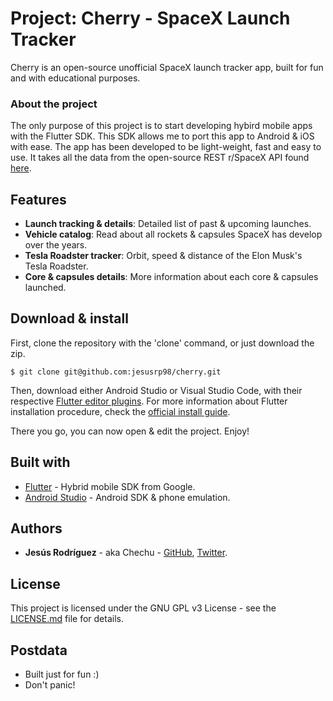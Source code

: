 # Project: Cherry - SpaceX Launch Tracker

Cherry is an open-source unofficial SpaceX launch tracker app, built for fun and with educational purposes. 

### About the project

The only purpose of this project is to start developing hybird mobile apps with the Flutter SDK. This SDK allows me to port this app to Android & iOS with ease. The app has been developed to be light-weight, fast and easy to use. It takes all the data from the open-source REST r/SpaceX API found [here](https://github.com/r-spacex/SpaceX-API).

## Features
* **Launch tracking & details**: Detailed list of past & upcoming launches.
* **Vehicle catalog**: Read about all rockets & capsules SpaceX has develop over the years.
* **Tesla Roadster tracker**: Orbit, speed & distance of the Elon Musk's Tesla Roadster.
* **Core & capsules details**: More information about each core & capsules launched.

## Download & install

First, clone the repository with the 'clone' command, or just download the zip.

```
$ git clone git@github.com:jesusrp98/cherry.git
```

Then, download either Android Studio or Visual Studio Code, with their respective [Flutter editor plugins](https://flutter.io/get-started/editor/). For more information about Flutter installation procedure, check the [official install guide](https://flutter.io/get-started/install/).

There you go, you can now open & edit the project. Enjoy!

## Built with

* [Flutter](https://flutter.io/) - Hybrid mobile SDK from Google.
* [Android Studio](https://developer.android.com/studio/index.html/) - Android SDK & phone emulation.

## Authors

* **Jesús Rodríguez** - aka Chechu - [GitHub](https://github.com/jesusrp98), [Twitter](https://twitter.com/jesusrp98).

## License

This project is licensed under the GNU GPL v3 License - see the [LICENSE.md](LICENSE.md) file for details.

## Postdata

* Built just for fun :)
* Don't panic!
